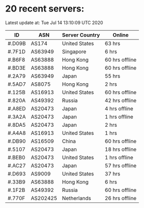 # 20 recent servers:

Latest update at: Tue Jul 14 13:10:09 UTC 2020

| ID | ASN | Server Country | Online |
| -- | --- | -------------- | ------ |
| #.D09B | AS174 | United States | 63 hrs |
| #.7F1D | AS63949 | Singapore | 6 hrs |
| #.B6F8 | AS63888 | Hong Kong | 60 hrs offline |
| #.BD3E | AS63888 | Hong Kong | 60 hrs offline |
| #.2A79 | AS63949 | Japan | 55 hrs |
| #.5AD7 | AS8075 | Hong Kong | 2 hrs |
| #.125B | AS16913 | United States | 60 hrs offline |
| #.820A | AS49392 | Russia | 42 hrs offline |
| #.A8ED | AS20473 | Japan | 4 hrs offline |
| #.3A2A | AS20473 | Japan | 1 hrs offline |
| #.8DA5 | AS20473 | Japan | 2 hrs |
| #.A4A8 | AS16913 | United States | 1 hrs |
| #.DB90 | AS16509 | China | 60 hrs offline |
| #.5107 | AS20473 | Japan | 18 hrs offline |
| #.BEB0 | AS20473 | United States | 1 hrs offline |
| #.AC27 | AS20473 | Japan | 57 hrs offline |
| #.D693 | AS9009 | United States | 37 hrs |
| #.33B9 | AS63888 | Hong Kong | 6 hrs |
| #.1F2B | AS49392 | Russia | 60 hrs offline |
| #.770F | AS202425 | Netherlands | 26 hrs offline |


